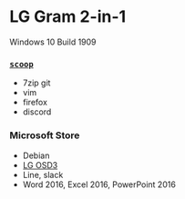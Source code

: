 LG Gram 2-in-1
========
Windows 10 Build 1909

### [`scoop`](https://scoop.sh)
- 7zip git
- vim
- firefox
- discord

### Microsoft Store
- Debian
- [LG OSD3](https://www.microsoft.com/store/productId/9MT4DPF2JW9Z)
- Line, slack
- Word 2016, Excel 2016, PowerPoint 2016
